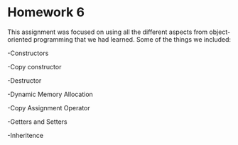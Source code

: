 # Homework 6
This assignment was focused on using all the different aspects from object-oriented programming that we had learned.
Some of the things we included:

-Constructors

-Copy constructor

-Destructor

-Dynamic Memory Allocation

-Copy Assignment Operator

-Getters and Setters

-Inheritence
